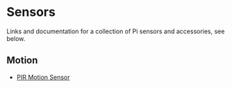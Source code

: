 # Sensors

Links and documentation for a collection of Pi sensors and accessories, see below.

## Motion

 - [PIR Motion Sensor](https://github.com/jgphilpott/sensors/blob/main/PIR_Motion_Sensor/README.md)
